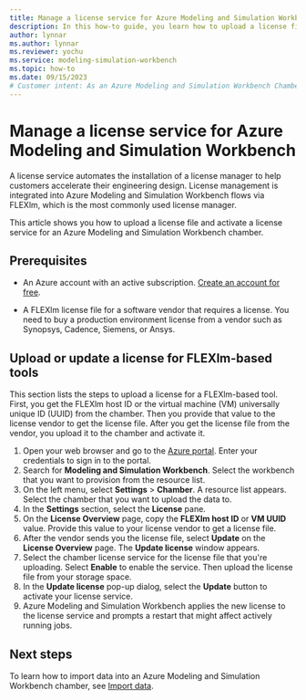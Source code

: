 ```yaml
---
title: Manage a license service for Azure Modeling and Simulation Workbench
description: In this how-to guide, you learn how to upload a license file to activate a license service for an Azure Modeling and Simulation Workbench chamber.
author: lynnar
ms.author: lynnar
ms.reviewer: yochu
ms.service: modeling-simulation-workbench
ms.topic: how-to
ms.date: 09/15/2023
# Customer intent: As an Azure Modeling and Simulation Workbench Chamber admin, I want to activate a license service in a chamber so that chamber users can run applications that require licenses.
---
```


# Manage a license service for Azure Modeling and Simulation Workbench

A license service automates the installation of a license manager to help customers accelerate their engineering design. License management is integrated into Azure Modeling and Simulation Workbench flows via FLEXlm, which is the most commonly used license manager.

This article shows you how to upload a license file and activate a license service for an Azure Modeling and Simulation Workbench chamber.

## Prerequisites

- An Azure account with an active subscription. [Create an account for free](https://azure.microsoft.com/free/?WT.mc_id=A261C142F).

- A FLEXlm license file for a software vendor that requires a license. You need to buy a production environment license from a vendor such as Synopsys, Cadence, Siemens, or Ansys.

## Upload or update a license for FLEXlm-based tools

This section lists the steps to upload a license for a FLEXlm-based tool. First, you get the FLEXlm host ID or the virtual machine (VM) universally unique ID (UUID) from the chamber. Then you provide that value to the license vendor to get the license file. After you get the license file from the vendor, you upload it to the chamber and activate it.

1. Open your web browser and go to the [Azure portal](https://portal.azure.com/). Enter your credentials to sign in to the portal.
1. Search for **Modeling and Simulation Workbench**. Select the workbench that you want to provision from the resource list.
1. On the left menu, select **Settings** > **Chamber**. A resource list appears. Select the chamber that you want to upload the data to.
1. In the **Settings** section, select the **License** pane.
1. On the **License Overview** page, copy the **FLEXlm host ID** or **VM UUID** value. Provide this value to your license vendor to get a license file.
1. After the vendor sends you the license file, select **Update** on the **License Overview** page. The **Update license** window appears.
1. Select the chamber license service for the license file that you're uploading. Select **Enable** to enable the service. Then upload the license file from your storage space.
1. In the **Update license** pop-up dialog, select the **Update** button to activate your license service.
1. Azure Modeling and Simulation Workbench applies the new license to the license service and prompts a restart that might affect actively running jobs.

## Next steps

To learn how to import data into an Azure Modeling and Simulation Workbench chamber, see [Import data](./how-to-guide-upload-data.md).
